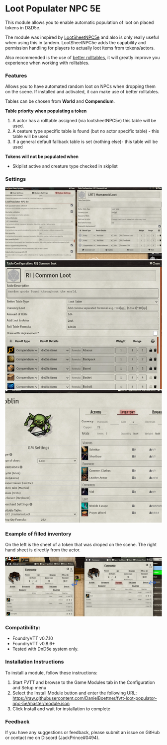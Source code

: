 # Loot Populater NPC 5E

This module allows you to enable automatic population of loot on placed tokens in D&D5e.

The module was inspired by [LootSheetNPC5e](https://github.com/jopeek/fvtt-loot-sheet-npc-5e) and also is only really useful when using this in tandem.
LootSheetNPC5e adds the capability and permission handling for players to actually loot items from tokens/actors.

Also recommended is the use of [better rolltables](https://github.com/ultrakorne/better-rolltables), it will greatly improve you experience when working with rolltables.

### Features

Allows you to have automated random loot on NPCs when dropping them on the scene.
If installed and activated, it can make use of better rolltables.

Tables can be chosen from **World** and **Compendium**.

**Table priority when populating a token**

1. A actor has a rolltable assigned (via lootsheetNPC5e) this table will be used.
2. A ceature type specific table is found (but no actor specific table) - this table will be used
3. If a general default fallback table is set (nothing else)- this table will be used

**Tokens will not be populated when**

* Skiplist active and creature type checked in skiplist

### Settings
![image](https://github.com/DanielBoettner/fvtt-loot-populator-npc-5e/blob/master/LP_001.png)
![image](https://github.com/DanielBoettner/fvtt-loot-populator-npc-5e/blob/master/LP_002.png)
![image](https://github.com/DanielBoettner/fvtt-loot-populator-npc-5e/blob/master/LP_003.png)

### Example of filled inventory
On the left is the sheet of a token that was droped on the scene.
The right hand sheet is directly from the actor.

![image](https://github.com/DanielBoettner/fvtt-loot-populator-npc-5e/blob/master/SheetExample.png)

### Compatibility:
- FoundryVTT v0.7.10
- FoundryVTT v0.8.6+
- Tested with DnD5e system only.

### Installation Instructions

To install a module, follow these instructions:

1. Start FVTT and browse to the Game Modules tab in the Configuration and Setup menu
2. Select the Install Module button and enter the following URL: https://raw.githubusercontent.com/DanielBoettner/fvtt-loot-populator-npc-5e/master/module.json
3. Click Install and wait for installation to complete

### Feedback

If you have any suggestions or feedback, please submit an issue on GitHub or contact me on Discord (JackPrince#0494).
